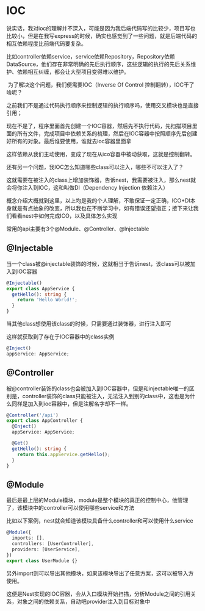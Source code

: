 # IOC

​	说实话，我对ioc的理解并不深入，可能是因为我后端代码写的比较少，项目写也比较小，但是在我写express的时候，确实也感觉到了一些问题，就是后端代码的相互依赖程度比前端代码要复杂。

​	比如controller依赖service，service依赖Repository，Repository依赖DataSource，他们存在非常明确的先后执行顺序，这些逻辑的执行的先后关系维护、依赖相互纠缠，都会让大型项目变得难以维护。

​	为了解决这个问题，我们便需要IOC（Inverse Of Control 控制翻转），IOC干了啥呢？

​	之前我们不是通过代码执行顺序来控制逻辑的执行顺序吗，使用交叉模块也是直接引用；

​	现在不是了，程序里面首先创建一个IOC容器，然后先不执行代码，先扫描项目里面的所有文件，完成项目中依赖关系的梳理，然后在IOC容器中按照顺序先后创建好所有的对象。最后谁要使用，谁就去ioc容器里面拿

​	这样依赖从我们主动使用，变成了现在从ico容器中被动获取，这就是控制翻转。



还有另一个问题，我IOC怎么知道哪些class可以注入，哪些不可以注入了？

​	这就需要在被注入的class上增加装饰器，告诉nest，我需要被注入，那么nest就会将你注入到IOC，这和叫做DI（Dependency Injection 依赖注入）

​	概念介绍大概就到这里，以上均是我的个人理解，不敢保证一定正确，ICO+DI本身就是有点抽象的改变，所以我也在不断学习中，如有错误还望指正；接下来让我们看看nest中如何完成ICO，以及具体怎么实现



常用的api主要有3个@Module、@Controller、@Injectable



## @Injectable

当一个class被@injectable装饰的时候，这就相当于告诉nest，该class可以被加入到IOC容器

```ts
@Injectable()
export class AppService {
  getHello(): string {
    return 'Hello World!';
  }
}
```

当其他class想使用该class的时候，只需要通过装饰器，进行注入即可

这样就获取到了存在于IOC容器中的class实例

```ts
@Inject()
appService: AppService;
```





## @Controller

被@controller装饰的class也会被加入到IOC容器中，但是和injectable唯一的区别是，controller装饰的class只能被注入，无法注入到别的class中，这也是为什么同样是加入到ioc容器中，但是注解名字却不一样。

```ts
@Controller('/api')
export class AppController {
  @Inject()
  appService: AppService;

  @Get()
  getHello(): string {
    return this.appService.getHello();
  }
}
```



## @Module

最后是最上层的Module模块，module是整个模块的真正的控制中心，他管理了，该模块中的controller可以使用哪些service和方法

比如以下案例，nest就会知道该模块具备什么controller和可以使用什么service

```ts
@Module({
  imports: [],
  controllers: [UserController],
  providers: [UserService],
})
export class UserModule {}
```

另外import则可以导出其他模块，如果该模块导出了任意方案，这可以被导入方使用。

这便是Nest实现的IOC容器，会从入口模块开始扫描，分析Module之间的引用关系，对象之间的依赖关系，自动吧provider注入到目标对象中



